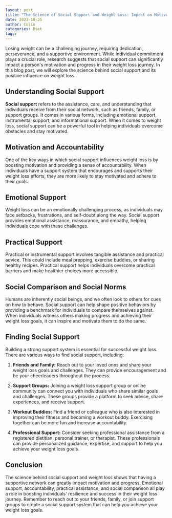 ```yaml
---
layout: post
title: "The Science of Social Support and Weight Loss: Impact on Motivation and Progress"
date: 2023-10-25
author: Colin
categories: Diet
tags: 
---
```


Losing weight can be a challenging journey, requiring dedication, perseverance, and a supportive environment. While individual commitment plays a crucial role, research suggests that social support can significantly impact a person's motivation and progress in their weight loss journey. In this blog post, we will explore the science behind social support and its positive influence on weight loss.

## Understanding Social Support

**Social support** refers to the assistance, care, and understanding that individuals receive from their social network, such as friends, family, or support groups. It comes in various forms, including emotional support, instrumental support, and informational support. When it comes to weight loss, social support can be a powerful tool in helping individuals overcome obstacles and stay motivated.

## Motivation and Accountability

One of the key ways in which social support influences weight loss is by boosting motivation and providing a sense of accountability. When individuals have a support system that encourages and supports their weight loss efforts, they are more likely to stay motivated and adhere to their goals.

## Emotional Support

Weight loss can be an emotionally challenging process, as individuals may face setbacks, frustrations, and self-doubt along the way. Social support provides emotional assistance, reassurance, and empathy, helping individuals cope with these challenges.

## Practical Support

Practical or instrumental support involves tangible assistance and practical advice. This could include meal prepping, exercise buddies, or sharing healthy recipes. Practical support helps individuals overcome practical barriers and make healthier choices more accessible.

## Social Comparison and Social Norms

Humans are inherently social beings, and we often look to others for cues on how to behave. Social support can help shape positive behaviors by providing a benchmark for individuals to compare themselves against. When individuals witness others making progress and achieving their weight loss goals, it can inspire and motivate them to do the same.

## Finding Social Support

Building a strong support system is essential for successful weight loss. There are various ways to find social support, including:

1. **Friends and Family:** Reach out to your loved ones and share your weight loss goals and challenges. They can provide encouragement and be your cheerleaders throughout the process.

2. **Support Groups:** Joining a weight loss support group or online community can connect you with individuals who share similar goals and challenges. These groups provide a platform to seek advice, share experiences, and receive support.

3. **Workout Buddies:** Find a friend or colleague who is also interested in improving their fitness and becoming a workout buddy. Exercising together can be more fun and increase accountability.

4. **Professional Support:** Consider seeking professional assistance from a registered dietitian, personal trainer, or therapist. These professionals can provide personalized guidance, expertise, and support to help you achieve your weight loss goals.

## Conclusion

The science behind social support and weight loss shows that having a supportive network can greatly impact motivation and progress. Emotional support, accountability, practical assistance, and social comparison all play a role in boosting individuals' resilience and success in their weight loss journey. Remember to reach out to your friends, family, or join support groups to create a social support system that can help you achieve your weight loss goals.